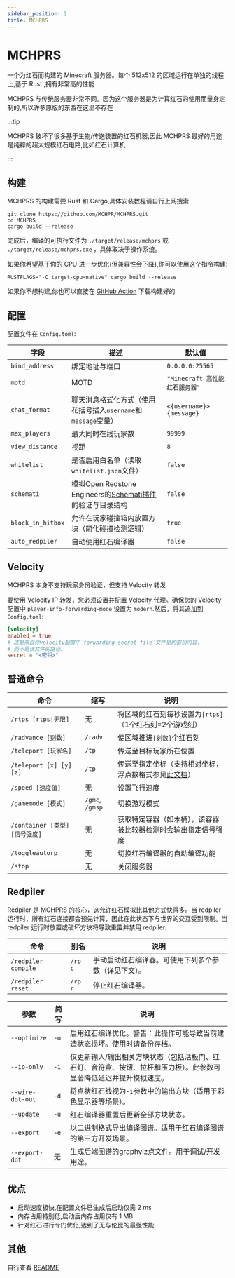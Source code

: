 ```yaml
---
sidebar_position: 2
title: MCHPRS
---
```


# MCHPRS

一个为红石而构建的 Minecraft 服务器。每个 512x512 的区域运行在单独的线程上,基于 Rust ,拥有非常高的性能

MCHPRS 与传统服务器非常不同。因为这个服务器是为计算红石的使用而量身定制的,所以许多原版的东西在这里不存在

:::tip

MCHPRS 破坏了很多基于生物/传送装置的红石机器,因此 MCHPRS 最好的用途是纯粹的超大规模红石电路,比如红石计算机

:::

## 构建

MCHPRS 的构建需要 Rust 和 Cargo,具体安装教程请自行上网搜索

```shell
git clone https://github.com/MCHPR/MCHPRS.git
cd MCHPRS
cargo build --release
```

完成后，编译的可执行文件为 `./target/release/mchprs` 或 `./target/release/mchprs.exe` ，具体取决于操作系统。

如果你希望基于你的 CPU 进一步优化(但兼容性会下降),你可以使用这个指令构建:

```shell
RUSTFLAGS="-C target-cpu=native" cargo build --release
```

如果你不想构建,你也可以直接在 [GitHub Action](https://github.com/MCHPR/MCHPRS/actions/workflows/build.yml) 下载构建好的

## 配置

配置文件在 `Config.toml`:

| 字段                | 描述                                                                                                | 默认值                      |
|-------------------|---------------------------------------------------------------------------------------------------|--------------------------|
| `bind_address`    | 绑定地址与端口                                                                                           | `0.0.0.0:25565`          |
| `motd`            | MOTD                                                                                              | `"Minecraft 高性能红石服务器"`   |
| `chat_format`     | 聊天消息格式化方式（使用花括号插入`username`和`message`变量）                                                          | `<{username}> {message}` |
| `max_players`     | 最大同时在线玩家数                                                                                         | `99999`                  |
| `view_distance`   | 视距                                                                                                | `8`                      |
| `whitelist`       | 是否启用白名单（读取`whitelist.json`文件）                                                                     | `false`                  |
| `schemati`        | 模拟Open Redstone Engineers的[Schemati插件](https://github.com/OpenRedstoneEngineers/Schemati)的验证与目录结构 | `false`                  |
| `block_in_hitbox` | 允许在玩家碰撞箱内放置方块（简化碰撞检测逻辑）                                                                           | `true`                   |
| `auto_redpiler`   | 自动使用红石编译器                                                                                         | `false`                  |

## Velocity

MCHPRS 本身不支持玩家身份验证，但支持 Velocity 转发

要使用 Velocity IP 转发，您必须设置并配置 Velocity 代理。确保您的 Velocity 配置中 `player-info-forwarding-mode` 设置为
`modern`.然后，将其追加到 `Config.toml`:

```toml
[velocity]
enabled = true
# 这是来自你velocity配置中`forwarding-secret-file`文件里的密钥内容，
# 而不是该文件的路径。
secret = "<密钥>"
```

## 普通命令

| 命令                       | 缩写              | 说明                                                                                     |
|--------------------------|-----------------|----------------------------------------------------------------------------------------|
| `/rtps [rtps\|无限]`       | 无               | 将区域的红石刻每秒设置为`[rtps]`（1个红石刻=2个游戏刻）                                                      |
| `/radvance [刻数]`         | `/radv`         | 使区域推进`[刻数]`个红石刻                                                                        |
| `/teleport [玩家名]`        | `/tp`           | 传送至目标玩家所在位置                                                                            |
| `/teleport [x] [y] [z]`  | `/tp`           | 传送至指定坐标（支持相对坐标，浮点数格式参见[此文档](https://doc.rust-lang.org/std/primitive.f64.html#grammar)） |
| `/speed [速度值]`           | 无               | 设置飞行速度                                                                                 |
| `/gamemode [模式]`         | `/gmc`, `/gmsp` | 切换游戏模式                                                                                 |
| `/container [类型] [信号强度]` | 无               | 获取特定容器（如木桶），该容器被比较器检测时会输出指定信号强度                                                        |
| `/toggleautorp`          | 无               | 切换红石编译器的自动编译功能                                                                         |
| `/stop`                  | 无               | 关闭服务器                                                                                  |

## Redpiler

Redpiler 是 MCHPRS 的核心，这允许红石模拟比其他方式快得多。当 redpiler 运行时，所有红石连接都会预先计算，因此在此状态下与世界的交互受到限制。当
redpiler 运行时放置或破坏方块将导致重置并禁用 redpiler.

| 命令                  | 别名      | 说明                         |
|---------------------|---------|----------------------------|
| `/redpiler compile` | `/rp c` | 手动启动红石编译器。可使用下列多个参数（详见下文）。 |
| `/redpiler reset`   | `/rp r` | 停止红石编译器。                   |

| 参数               | 简写   | 说明                                                         |
|------------------|------|------------------------------------------------------------|
| `--optimize`     | `-o` | 启用红石编译优化。警告：此操作可能导致当前建造状态损坏。使用时请备份存档。                      |
| `--io-only`      | `-i` | 仅更新输入/输出相关方块状态（包括活板门、红石灯、音符盒、按钮、拉杆和压力板）。此参数可显著降低延迟并提升模拟速度。 |
| `--wire-dot-out` | `-d` | 将点状红石线视为`-i`参数中的输出方块（适用于彩色显示器等场景）。                         |
| `--update`       | `-u` | 红石编译器重置后更新全部方块状态。                                          |
| `--export`       | `-e` | 以二进制格式导出编译图谱。适用于红石编译图谱的第三方开发场景。                            |
| `--export-dot`   | 无    | 生成后端图谱的graphviz点文件。用于调试/开发用途。                              |

## 优点

- 启动速度极快,在配置文件已生成后启动仅需 2 ms
- 内存占用特别低,启动后内存占用仅有 1 MB
- 针对红石进行专门优化,达到了无与伦比的最强性能

## 其他

自行查看 [README](https://github.com/MCHPR/MCHPRS/)



